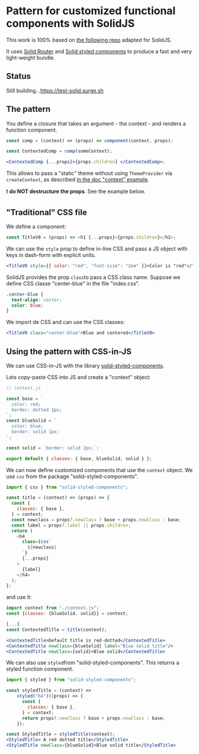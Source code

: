 # Pattern for customized functional components with SolidJS

This work is 100% based on [the following repo](https://github.com/FredericHeem/mdlean) adapted for SolidJS.

It uses [Solid Router]("https://github.com/solidjs/solid-router") and [Solid styled components]("https://github.com/solidjs/solid-styled-components") to produce a fast and very light-weight bundle.

## Status

Still building...<https://test-solid.surge.sh>

## The pattern

You define a closure that takes an argument - the context - and renders a function component.

```jsx
const comp = (context) => (props) => component(context, props);

const ContextedComp = comp(someContext);

<ContextedComp {...props}>{props.children} </ContextedComp>;
```

This allows to pass a "static" theme without using `ThemeProvider` via `createContext`, as described [in the doc "context" example](https://www.solidjs.com/examples/context).

:exclamation: **do NOT destructure the props**. See the example below.

## "Traditional" CSS file

We define a component:

```js
const TitleV0 = (props) => <h1 {...props}>{props.children}</h1>;
```

We can use the `style` prop to define in-line CSS and pass a JS object with keys in dash-form with explicit units.

```jsx
<TitleV0 style={{ color: "red", "font-size": "2em" }}>Color is "red"</TitleV0>
```

SolidJS provides the prop `class`to pass a CSS class name. Suppose we define CSS classe "center-blue" in the file "index.css".

```css
.center-blue {
  text-align: center;
  color: blue;
}
```

We import de CSS and can use the CSS classes:

```jsx
<TitleV0 class="center-blue">Blue and centered</TitleV0>
```

## Using the pattern with CSS-in-JS

We can use CSS-in-JS with the library [solid-styled-components](https://github.com/solidjs/solid-styled-components).

Lets copy-paste CSS into JS and create a "context" object:

```js
// context.js

const base = `
  color: red;
  border: dotted 1px;
`;
const blueSolid = `
  color: blue;
  border: solid 1px;
`;

const solid = `border: solid 2px;`;

export default { classes: { base, blueSolid, solid } };
```

We can now define customized components that use the `context` object. We use `css` from the package "solid-styled-components".

```js
import { css } from "solid-styled-components";

const title = (context) => (props) => {
  const {
    classes: { base },
  } = context;
  const newclass = props?.newClass ? base + props.newClass : base;
  const label = props?.label || props.children;
  return (
    <h4
      class={css`
        ${newclass}
      `}
      {...props}
    >
      {label}
    </h4>
  );
};
```

and use it:

```jsx
import context from "./context.js";
const {classes: {blueSolid, solid}} = context;

[...]
const ContextedTitle = title(context);

<ContextedTitle>Default title is red-dotted</ContextedTitle>
<ContextedTitle newClass={blueSolid} label="Blue solid title"/>
<ContextedTitle newClass={solid}>Blue solid</ContextedTitle>
```

We can also use `styled`from "solid-styled-components". This returns a styled function component.

```jsx
import { styled } from "solid-styled-components";

const styledTitle = (context) =>
    styled("h4")((props) => {
      const {
        classes: { base },
      } = context;
      return props?.newClass ? base + props.newClass : base;
    });

const StyledTitle = styledTitle(context);
<StyledTitle> A red dotted title</StyledTitle>
<StyledTitle newClass={blueSolid}>Blue solid title</StyledTitle>
```
